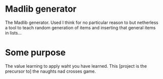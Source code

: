 # Madlib generator
The Madlib generator. Used I think for no particular reason to but netherless a tool to teach random generation of items and inserting that general items in lists...

# Some purpose
The value learning to apply waht you have learned. This [project is the precursor to] the naughts nad crosses game.   
